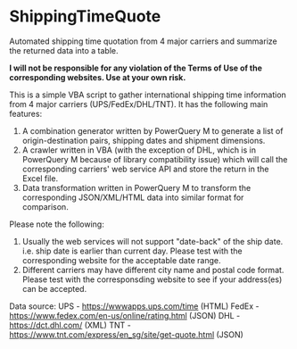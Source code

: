 # ShippingTimeQuote
Automated shipping time quotation from 4 major carriers and summarize the returned data into a table.

**I will not be responsible for any violation of the Terms of Use of the corresponding websites. Use at your own risk.**

This is a simple VBA script to gather international shipping time information from 4 major carriers (UPS/FedEx/DHL/TNT). It has the following main features:

1. A combination generator written by PowerQuery M to generate a list of origin-destination pairs, shipping dates and shipment dimensions.
2. A crawler written in VBA (with the exception of DHL, which is in PowerQuery M because of library compatibility issue) which will call the corresponding carriers' web service API and store the return in the Excel file.
3. Data transformation written in PowerQuery M to transform the corresponding JSON/XML/HTML data into similar format for comparison.

Please note the following:
1. Usually the web services will not support "date-back" of the ship date. i.e. ship date is earlier than current day. Please test with the corresponding website for the acceptable date range.
2. Different carriers may have different city name and postal code format. Please test with the corresponsding website to see if your address(es) can be accepted.

Data source:
UPS - https://wwwapps.ups.com/time (HTML)
FedEx - https://www.fedex.com/en-us/online/rating.html (JSON)
DHL - https://dct.dhl.com/ (XML)
TNT - https://www.tnt.com/express/en_sg/site/get-quote.html (JSON)

